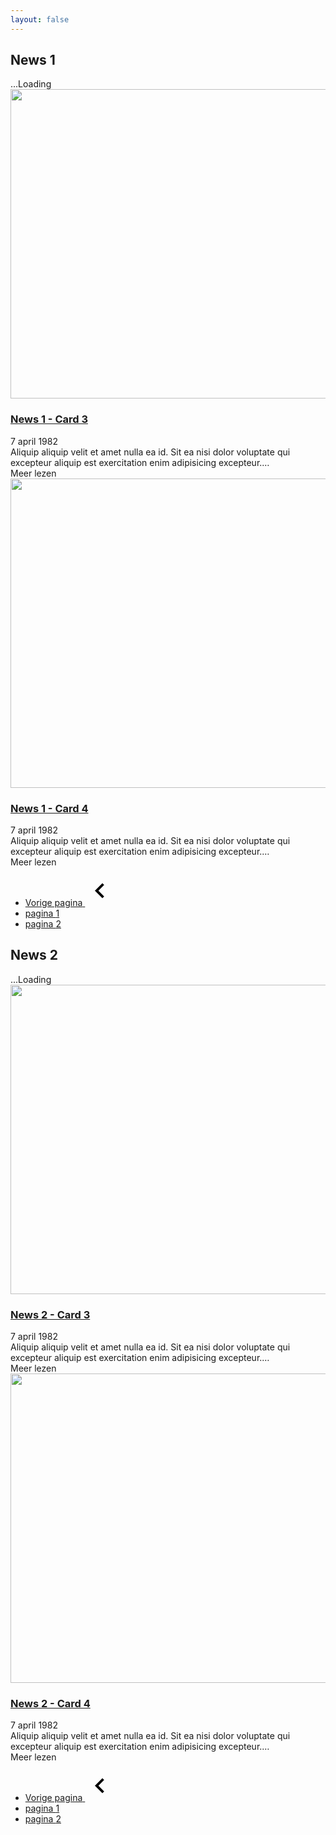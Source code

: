```yaml
---
layout: false
---
```


<div>
  <div class="container" data-ajax-paging id="news1">
    <h2>News 1</h2>
    <div class="hidden" data-ajax-paging-loader tabindex="-1">
      <div class="flex justify-center py-20">
        <div class="loader">...Loading</div>
      </div>
    </div>
    <div class="grid grid-cols-1 gap-5 sm:grid-cols-2 md:grid-cols-3" data-ajax-paging-content>
      <div class="flex w-full">
        <div class="relative flex flex-col w-full min-h-full overflow-hidden transition duration-300 ease-in-out shadow hover:shadow-lg cursor-pointer card bg-white group">
          <div class="">
            <picture class="">
              <img
                src="https://unsplash.it/660/495?random&gravity=center"
                width="660"
                height="495"
                alt=""
                class="w-full aspect-[4/3] object-cover w-full object-center"
                loading="lazy"
              />
            </picture>
          </div>
          <div class="w-full flex flex-col flex-auto p-4 md:p-6 xl:p-8">
            <h3 class="mb-1">
              <a class="hover-underline link--extended" href="#">News 1 - Card 3</a>
            </h3>
            <div class="py-1 text-sm font-semibold text-gray-700">7 april 1982</div>
            <div class="my-4 text-editor">
              Aliquip aliquip velit et amet nulla ea id. Sit ea nisi dolor voluptate qui excepteur aliquip est
              exercitation enim adipisicing excepteur.…
            </div>
            <div class="mt-auto link link--ext group-hover:no-underline group-hover:text-primary">Meer lezen</div>
          </div>
        </div>
      </div>
      <div class="flex w-full">
        <div class="relative flex flex-col w-full min-h-full overflow-hidden transition duration-300 ease-in-out shadow hover:shadow-lg cursor-pointer card bg-white group">
          <div class="">
            <picture class="">
              <img
                src="https://unsplash.it/660/495?random&gravity=center"
                width="660"
                height="495"
                alt=""
                class="w-full aspect-[4/3] object-cover w-full object-center"
                loading="lazy"
              />
            </picture>
          </div>
          <div class="w-full flex flex-col flex-auto p-4 md:p-6 xl:p-8">
            <h3 class="mb-1">
              <a class="hover-underline link--extended" href="#">News 1 - Card 4</a>
            </h3>
            <div class="py-1 text-sm font-semibold text-gray-700">7 april 1982</div>
            <div class="my-4 text-editor">
              Aliquip aliquip velit et amet nulla ea id. Sit ea nisi dolor voluptate qui excepteur aliquip est
              exercitation enim adipisicing excepteur.…
            </div>
            <div class="mt-auto link link--ext group-hover:no-underline group-hover:text-primary">Meer lezen</div>
          </div>
        </div>
      </div>
    </div>
    <div class="flex justify-center mt-10" data-ajax-paging-links>
      <nav aria-label="pagination">
        <ul class="flex list-reset justify-center mt-8">
          <li class="pagination__item">
            <a href="./ajaxpaging_page1.html" class="block px-3 py-2 text-lg pagination__prev text-primary hover:text-black">
              <span class="sr-only">Vorige pagina</span>
              <svg class="icon" width="48" height="48" xmlns="http://www.w3.org/2000/svg" viewBox="0 0 48 48" aria-hidden="true"><path d="M30.83 32.67l-9.17-9.17 9.17-9.17L28 11.5l-12 12 12 12z"></path></svg> 
            </a>
          </li>
          <li class="pagination__item">
            <a class="flex justify-center items-center w-10 h-10 hover:text-secondary hover:bg-primary bg-light mx-1 rounded-full no-underline font-bold text-secondary" href="./ajaxpaging_page1.html"><span class="sr-only">pagina </span>1</a>
          </li>
          <li class="pagination__item">
            <a class="flex justify-center items-center w-10 h-10 mx-1 rounded-full no-underline font-bold text-white bg-primary border-primary" href="javascript:void(0);" aria-current="page"><span class="sr-only">pagina </span>2</a>
          </li>
        </ul>
      </nav>
    </div>
  </div>
  <div class="container" data-ajax-paging id="news2">
    <h2>News 2</h2>
    <div class="hidden" data-ajax-paging-loader tabindex="-1">
      <div class="flex justify-center py-20">
        <div class="loader">...Loading</div>
      </div>
    </div>
    <div class="grid grid-cols-1 gap-5 sm:grid-cols-2 md:grid-cols-3" data-ajax-paging-content>
      <div class="flex w-full">
        <div class="relative flex flex-col w-full min-h-full overflow-hidden transition duration-300 ease-in-out shadow hover:shadow-lg cursor-pointer card bg-white group">
          <div class="">
            <picture class="">
              <img
                src="https://unsplash.it/660/495?random&gravity=center"
                width="660"
                height="495"
                alt=""
                class="w-full aspect-[4/3] object-cover w-full object-center"
                loading="lazy"
              />
            </picture>
          </div>
          <div class="w-full flex flex-col flex-auto p-4 md:p-6 xl:p-8">
            <h3 class="mb-1">
              <a class="hover-underline link--extended" href="#">News 2 - Card 3</a>
            </h3>
            <div class="py-1 text-sm font-semibold text-gray-700">7 april 1982</div>
            <div class="my-4 text-editor">
              Aliquip aliquip velit et amet nulla ea id. Sit ea nisi dolor voluptate qui excepteur aliquip est
              exercitation enim adipisicing excepteur.…
            </div>
            <div class="mt-auto link link--ext group-hover:no-underline group-hover:text-primary">Meer lezen</div>
          </div>
        </div>
      </div>
      <div class="flex w-full">
        <div class="relative flex flex-col w-full min-h-full overflow-hidden transition duration-300 ease-in-out shadow hover:shadow-lg cursor-pointer card bg-white group">
          <div class="">
            <picture class="">
              <img
                src="https://unsplash.it/660/495?random&gravity=center"
                width="660"
                height="495"
                alt=""
                class="w-full aspect-[4/3] object-cover w-full object-center"
                loading="lazy"
              />
            </picture>
          </div>
          <div class="w-full flex flex-col flex-auto p-4 md:p-6 xl:p-8">
            <h3 class="mb-1">
              <a class="hover-underline link--extended" href="#">News 2 - Card 4</a>
            </h3>
            <div class="py-1 text-sm font-semibold text-gray-700">7 april 1982</div>
            <div class="my-4 text-editor">
              Aliquip aliquip velit et amet nulla ea id. Sit ea nisi dolor voluptate qui excepteur aliquip est
              exercitation enim adipisicing excepteur.…
            </div>
            <div class="mt-auto link link--ext group-hover:no-underline group-hover:text-primary">Meer lezen</div>
          </div>
        </div>
      </div>
    </div>
    <div class="flex justify-center mt-10" data-ajax-paging-links>
      <nav aria-label="pagination">
        <ul class="flex list-reset justify-center mt-8">
          <li class="pagination__item">
            <a href="./ajaxpaging_page1.html" class="block px-3 py-2 text-lg pagination__prev text-primary hover:text-black">
              <span class="sr-only">Vorige pagina</span>
              <svg class="icon" width="48" height="48" xmlns="http://www.w3.org/2000/svg" viewBox="0 0 48 48" aria-hidden="true"><path d="M30.83 32.67l-9.17-9.17 9.17-9.17L28 11.5l-12 12 12 12z"></path></svg> 
            </a>
          </li>
          <li class="pagination__item">
            <a class="flex justify-center items-center w-10 h-10 hover:text-secondary hover:bg-primary bg-light mx-1 rounded-full no-underline font-bold text-secondary" href="./ajaxpaging_page1.html"><span class="sr-only">pagina </span>1</a>
          </li>
          <li class="pagination__item">
            <a class="flex justify-center items-center w-10 h-10 mx-1 rounded-full no-underline font-bold text-white bg-primary border-primary" href="javascript:void(0);" aria-current="page"><span class="sr-only">pagina </span>2</a>
          </li>
        </ul>
      </nav>
    </div>
  </div>
</div>
